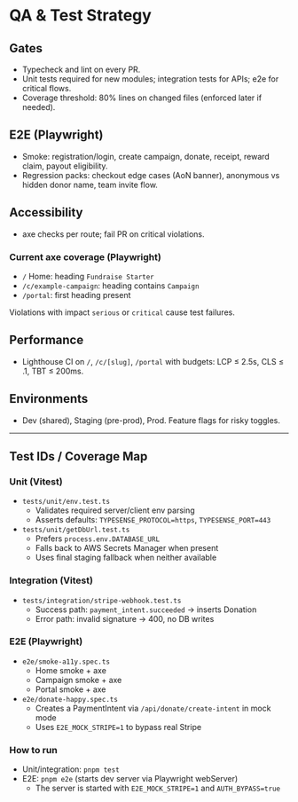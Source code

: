 # QA & Test Strategy

## Gates
- Typecheck and lint on every PR.
- Unit tests required for new modules; integration tests for APIs; e2e for critical flows.
- Coverage threshold: 80% lines on changed files (enforced later if needed).

## E2E (Playwright)
- Smoke: registration/login, create campaign, donate, receipt, reward claim, payout eligibility.
- Regression packs: checkout edge cases (AoN banner), anonymous vs hidden donor name, team invite flow.

## Accessibility
- axe checks per route; fail PR on critical violations.

### Current axe coverage (Playwright)
- `/` Home: heading `Fundraise Starter`
- `/c/example-campaign`: heading contains `Campaign`
- `/portal`: first heading present

Violations with impact `serious` or `critical` cause test failures.

## Performance
- Lighthouse CI on `/`, `/c/[slug]`, `/portal` with budgets: LCP ≤ 2.5s, CLS ≤ .1, TBT ≤ 200ms.

## Environments
- Dev (shared), Staging (pre-prod), Prod. Feature flags for risky toggles.

---

## Test IDs / Coverage Map

### Unit (Vitest)
- `tests/unit/env.test.ts`
  - Validates required server/client env parsing
  - Asserts defaults: `TYPESENSE_PROTOCOL=https`, `TYPESENSE_PORT=443`
- `tests/unit/getDbUrl.test.ts`
  - Prefers `process.env.DATABASE_URL`
  - Falls back to AWS Secrets Manager when present
  - Uses final staging fallback when neither available

### Integration (Vitest)
- `tests/integration/stripe-webhook.test.ts`
  - Success path: `payment_intent.succeeded` → inserts Donation
  - Error path: invalid signature → 400, no DB writes

### E2E (Playwright)
- `e2e/smoke-a11y.spec.ts`
  - Home smoke + axe
  - Campaign smoke + axe
  - Portal smoke + axe
- `e2e/donate-happy.spec.ts`
  - Creates a PaymentIntent via `/api/donate/create-intent` in mock mode
  - Uses `E2E_MOCK_STRIPE=1` to bypass real Stripe

### How to run
- Unit/integration: `pnpm test`
- E2E: `pnpm e2e` (starts dev server via Playwright webServer)
  - The server is started with `E2E_MOCK_STRIPE=1` and `AUTH_BYPASS=true`

